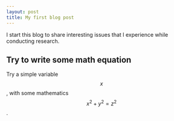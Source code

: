 ```yaml
---
layout: post
title: My first blog post
---
```


I start this blog to share interesting issues that I experience while conducting research.

## Try to write some math equation

Try a simple variable $$x$$, with some mathematics $$ x^{2} + y^{2} = z^{2} $$.
